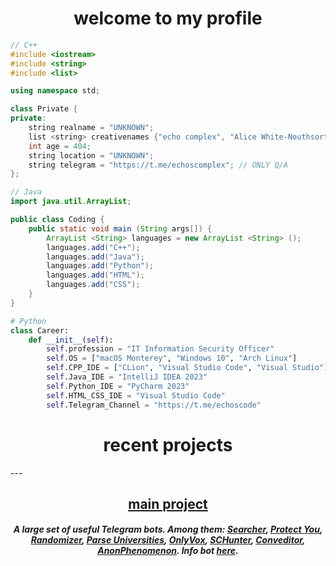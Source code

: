<h1 align=center>welcome to my profile</h1>

```C++
// С++
#include <iostream>
#include <string>
#include <list>

using namespace std;

class Private {
private:
    string realname = "UNKNOWN";
    list <string> creativenames {"echo complex", "Alice White-Nouthsorth"};
    int age = 404;
    string location = "UNKNOWN";
    string telegram = "https://t.me/echoscomplex"; // ONLY Q/A
};
```

```Java
// Java
import java.util.ArrayList;

public class Coding {
    public static void main (String args[]) {
        ArrayList <String> languages = new ArrayList <String> ();
        languages.add("C++");
        languages.add("Java");
        languages.add("Python");
        languages.add("HTML");
        languages.add("CSS");
    }
}
```

```Python
# Python
class Career:
    def __init__(self):
        self.profession = "IT Information Security Officer"
        self.OS = ["macOS Monterey", "Windows 10", "Arch Linux"]
        self.CPP_IDE = ["CLion", "Visual Studio Code", "Visual Studio"]
        self.Java_IDE = "IntelliJ IDEA 2023"
        self.Python_IDE = "PyCharm 2023"
        self.HTML_CSS_IDE = "Visual Studio Code"
        self.Telegram_Channel = "https://t.me/echoscode"
```

<h1 align=center>recent projects</h1>
---

<h2 align=center><a href="https://t.me/tg_main_project">main project</a></h2>
<h5 align=center>A large set of useful Telegram bots. Among them: <a href="https://t.me/SearcherMainBot">Searcher</a>, <a href="https://t.me/ProtectYouMainBot">Protect You</a>, <a href="https://t.me/RandomizerMainBot">Randomizer</a>, <a href="https://t.me/ParseUniversitiesMainBot">Parse Universities</a>, <a href="https://t.me/OnlyVoxMainBot">OnlyVox</a>, <a href="https://t.me/SCHunterMainBot">SCHunter</a>, <a href="https://t.me/ConveditorMainBot">Conveditor</a>, <a href="https://t.me/AnonPhenomenonMainBot">AnonPhenomenon</a>. Info bot <a href="https://t.me/maineyeechobot">here</a>.</h5>
